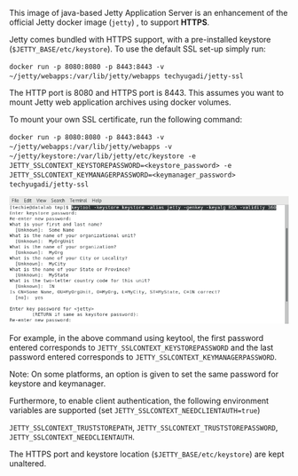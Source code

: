 This image of java-based Jetty Application Server is an enhancement of the official Jetty docker image (`jetty`) , to support **HTTPS**.

Jetty comes bundled with HTTPS support, with a pre-installed keystore (`$JETTY_BASE/etc/keystore`). To use the default SSL set-up simply run:

`docker run -p 8080:8080 -p 8443:8443 -v ~/jetty/webapps:/var/lib/jetty/webapps techyugadi/jetty-ssl`

The HTTP port is 8080 and HTTPS port is 8443. This assumes you want to mount Jetty web application archives using docker volumes.

To mount your own SSL certificate, run the following command:

`docker run -p 8080:8080 -p 8443:8443 -v ~/jetty/webapps:/var/lib/jetty/webapps -v ~/jetty/keystore:/var/lib/jetty/etc/keystore -e JETTY_SSLCONTEXT_KEYSTOREPASSWORD=<keystore_password> -e JETTY_SSLCONTEXT_KEYMANAGERPASSWORD=<keymanager_password> techyugadi/jetty-ssl`

![keytool](https://github.com/techyugadi/kubestash/blob/master/img/keystore.png)

For example, in the above command using keytool, the first password entered corresponds to `JETTY_SSLCONTEXT_KEYSTOREPASSWORD` and the last password entered corresponds to `JETTY_SSLCONTEXT_KEYMANAGERPASSWORD`. 

Note: On some platforms, an option is given to set the same password for keystore and keymanager.

Furthermore, to enable client authentication, the following environment variables are supported (set `JETTY_SSLCONTEXT_NEEDCLIENTAUTH=true`) 

`JETTY_SSLCONTEXT_TRUSTSTOREPATH`, `JETTY_SSLCONTEXT_TRUSTSTOREPASSWORD`, `JETTY_SSLCONTEXT_NEEDCLIENTAUTH`.

The HTTPS port and keystore location (`$JETTY_BASE/etc/keystore`) are kept unaltered.
